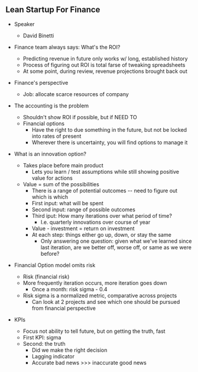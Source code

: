 Lean Startup For Finance
------------------------

* Speaker
  * David Binetti

* Finance team always says: What's the ROI?
  * Predicting revenue in future only works w/ long, established history
  * Process of figuring out ROI is total farse of tweaking spreadsheets
  * At some point, during review, revenue projections brought back out

* Finance's perspective
  * Job: allocate scarce resources of company

* The accounting is the problem
  * Shouldn't show ROI if possible, but if NEED TO
  * Financial options
    * Have the right to due something in the future, but not be locked into
      rates of present
    * Wherever there is uncertainty, you will find options to manage it

* What is an innovation option?
  * Takes place before main product
    * Lets you learn / test assumptions while still showing positive value
      for actions
  * Value = sum of the possibilities
    * There is a range of potential outcomes -- need to figure out which is which
    * First input: what will be spent
    * Second input: range of possible outcomes
    * Third iput: How many iterations over what period of time?
      * I.e. quarterly innovations over course of year
    * Value - investment = return on investment
    * At each step: things either go up, down, or stay the same
      * Only answering one question: given what we've learned since last iteration,
        are we better off, worse off, or same as we were before?

* Financial Option model omits risk
  * Risk (financial risk)
  * More frequently iteration occurs, more iteration goes down
    * Once a month: risk sigma - 0.4
  * Risk sigma is a normalized metric, comparative across projects
    * Can look at 2 projects and see which one should be pursued from financial
      perspective

* KPIs
  * Focus not ability to tell future, but on getting the truth, fast
  * First KPI: sigma
  * Second: the truth
    * Did we make the right decision
    * Lagging indicator
    * Accurate bad news >>> inaccurate good news
